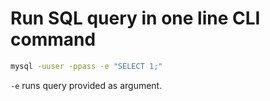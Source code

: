 # Run SQL query in one line CLI command

```sh
mysql -uuser -ppass -e "SELECT 1;"
```

`-e` runs query provided as argument.
